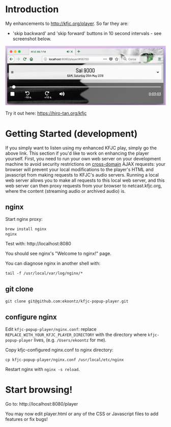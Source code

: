 # Introduction

My enhancements to http://kfjc.org/player. So far they are:

- 'skip backward' and 'skip forward' buttons in 10 second intervals - see screenshot below.

![Screenshot](screenshot.png)

Try it out here: https://hiro-tan.org/kfjc

# Getting Started (development)

If you simply want to listen using my enhanced KFJC play, simply go
the above link. This section if you'd like to work on enhancing the
player yourself. First, you need to run your own web server on your
development machine to avoid security restrictions on
[cross-domain](https://stackoverflow.com/questions/23959912/ajax-cross-origin-request-blocked-the-same-origin-policy-disallows-reading-the)
AJAX requests: your browser will prevent your local modifications to
the player's HTML and javascript from making requests to KFJC's audio
servers. Running a local web server allows you to make all requests to
this local web server, and this web server can then proxy requests
from your browser to netcast.kfjc.org, where the content (streaming
audio or archived audio) is.

## nginx

Start nginx proxy:

```
brew install nginx
nginx
```

Test with: http://localhost:8080

You should see nginx's "Welcome to nginx!" page.

You can diagnose nginx in another shell with:

```
tail -f /usr/local/var/log/nginx/*
```

## git clone

```
git clone git@github.com:ekoontz/kfjc-popup-player.git
```

## configure nginx

Edit `kfjc-popup-player/nginx.conf`: replace
`REPLACE_WITH_YOUR_KFJC_PLAYER_DIRECTORY` with the directory where
`kfjc-popup-player` lives, (e.g. `/Users/ekoontz` for me).

Copy kfjc-configured nginx.conf to nginx directory:

```
cp kfjc-popup-player/nginx.conf /usr/local/etc/nginx
```

Restart nginx with `nginx -s reload`.


# Start browsing!

Go to: http://localhost:8080/player

You may now edit player.html or any of the CSS or Javascript files to add features or fix bugs!
